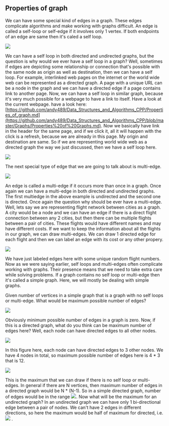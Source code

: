 ## Properties of graph

We can have some special kind of edges in a graph. These edges complicate algorithms and make working with graphs difficult. An edge is called a self-loop or self-edge if it involves only 1 vertex. If both endpoints of an edge are same then it's caled a self loop. 

![](https://i.ibb.co/XWnn4f4/POG1.png)

We can have a self loop in both directed and undirected graphs, but the question is why would we ever have a self loop in a graph? Well, sometimes if edges are depicting some relationship or connection that's possible with the same node as origin as well as destination, then we can have a self loop. For example, interlinked web pages on the internet or the world wide web can be represented as a directed graph. A page with a unique URL can be a node in the graph and we can have a directed edge if a page contains link to another page. Now, we can have a self loop in similar graph, because it's very much possible for a webpage to have a link to itself. Have a look at the current webpage. have a look here: [https://github.com/andy489/Data_Structures_and_Algorithms_CPP/Properties_of_graph.md](https://github.com/andy489/Data_Structures_and_Algorithms_CPP/blob/master/Graphs/Properties%20of%20Graphs.md). Now we basically have link in the header for the same page, and if we click it, all it will happen with the click is a refresh, because we are already in this page. My origin and destination are same. So if we are representing world wide web as a directed graph the way we just discussed, then we have a self loop here.

![](https://i.ibb.co/jH0DBZv/POG2.png)

The next special type of edge that we are going to talk about is multi-edge.

![](https://i.ibb.co/9GWdg5q/POG3.png)

An edge is called a multi-edge if it occurs more than once in a graph. Once again we can have a multi-edge in both directed and undirected graphs. The first multiedge in the above example is undirected and the second one is directed. Once again the question why should be ever have a multi-edge. Well, lets say we are representing flight network between cities as a graph. A city would be a node and we can have an edge if there is a direct flight connection between any 2 cities, but then there can be multiple flights between a pair of cities. These flights would have different names and may have different costs. If we want to keep the information about all the flights in our graph, we can draw multi-edges. We can draw 1 directed edge for each flight and then we can label an edge with its cost or any other propery. 

![](https://i.ibb.co/GdKCJMj/POG5.png)

We have just labeled edges here with some unique random flight numbers. Now as we were saying earlier, self loops and multi-edges often complicate working with graphs. Their presence means that we need to take extra care while solving problems. If a graph contains no self loop or multi-edge then it's called a simple graph. Here, we will mostly be dealing with simple graphs. 

Given number of vertices in a simple graph that is a graph with no self loops or multi-edge. What would be maximum possible number of edges? 

![](https://i.ibb.co/kS4tgVv/POG6.png)

Obviously minimum possible number of edges in a graph is zero. Now, if this is a directed graph, what do you think can be maximum number of edges here? Well, each node can have directed edges to all other nodes.

![](https://i.ibb.co/fQDVMGp/POG7.png)

In this figure here, each node can have directed edges to 3 other nodes. We have 4 nodes in total, so maximum possible number of edges here is 4 * 3 that is 12.

![](https://i.ibb.co/DMCMmrH/POG8.png)

This is the maximum that we can draw if there is no self loop or multi-edges. In general if there are N vertices, then maximum number of edges in a directed graph would be N * (N-1). So in a simple directed graph, number of edges would be in the range <img src="https://latex.codecogs.com/svg.latex?\Large&space;0\le{|E|}\le{n(n-1)}">. Now what will be the maximum for an undirected graph? In an undirected graph we can have only 1 bi-directional edge between a pair of nodes. We can't have 2 edges in different directions, so here the maximum would be half of maximum for directed, i.e.  <img src="https://latex.codecogs.com/svg.latex?\Large&space;0\le{|E|}\le\frac{{n(n-1)}}{2}"> .
